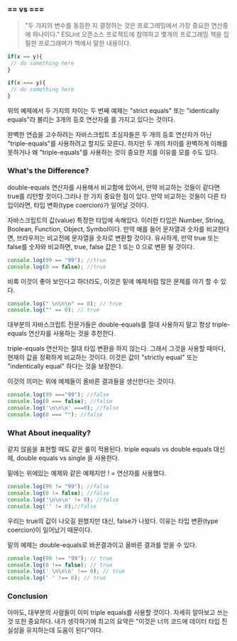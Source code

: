 ### == vs ===

> "두 가지의 변수를 동등한 지 결정하는 것은 프로그래밍에서 가장 중요한 연산중에 하나이다." ESLint 오픈소스 프로젝트에 참여하고 몇개의 프로그래밍 책을 집필한 프로그래머가 책에서 말한 내용이다.

```jsx
if(x == y){
 // do something here
}

if(x === y){
 // do something here
}
```

위의 예제에서 두 가지의 차이는 두 번째 예제는 "strict equals" 또는 "identically equals"라 불리는 3개의 등호 연산자를 를 가지고 있다는 것이다.

완벽한 연습을 고수하려는 자바스크립트 초심자들은 두 개의 등호 연산자가 아닌 "triple-equals"를 사용하려고 할지도 모른다. 하지만 두 개의 차이를 완벽하게 이해를 못하거나 왜 "triple-equals"를 사용하는 것이 중요한 지를 이유를 모를 수도 있다.

### What's the Difference?

double-equals 연산자를 사용해서 비교함에 있어서, 만약 비교하는 것들이 같다면 true를 리턴할 것이다.그러나 한 가지 중요한 점이 있다. 만약 비교하는 것들이 다른 타입이라면, 타입 변화(type coercion)가 일어날 것이다.

자바스크립트의 값(value) 특정한 타입에 속해있다. 이러한 타입은 Number, String, Boolean, Function, Object, Symbol이다. 만약 예를 들어 문자열과 숫자를 비교한다면,  브라우저는 비교전에 문자열을 숫자로 변환할 것이다. 유사하게, 만약 true 또는 false를 숫자와 비교하면, true, false 값은 1 또는 0 으로 변환 될 것이다.

```jsx
console.log(99 == "99"); //true
console.log(0 == false); //true
```

비록 이것이 좋아 보인다고 하더라도, 이것은 밑에 예제처럼 많은 문제를 야기 할 수 있다.

```jsx
console.log(" \n\n\n" == 0); // true
console.log("" == 0); // true
```

대부분의 자바스크립트 전문가들은 double-equals를 절대 사용하지 말고 항상 triple-equals 연산자를 사용하는 것을 추천한다.

triple-equals 연산자는 절대 타입 변환을 하지 않는다. 그래서 그것을 사용할 때마다, 현재의 값을 정확하게 비교하는 것이다. 이것은 값이 "strictly equal" 또는 "indentically equal" 하다는 것을 보장한다.

이것의 의미는 위에 예제들이 올바른 결과들을 생산한다는 것이다. 

```jsx
console.log(99 ==="99"); //false
console.log(0 === false); //false
console.log('\n\n\n' ===0); //false
console.log(0 === ""); //false
```

### What About inequality?

같지 않음을 표현할 때도 같은 룰이 적용된다. triple equals vs double equals 대신에, double equals vs single 을 사용한다. 

밑에는 위에있는 예제와 같은 예제지만 ! = 연산자를 사용했다.

```jsx
console.log(99 != "99"); //false
console.log(0 != false); //false
console.log('\n\n\n' != 0); //false
console.log('' != 0);//false
```

우리는 true의 값이 나오길 원했지만 대신, false가 나왔다. 이유는 타입 변환(type coercion)이 일어났기 때문이다. 

밑의 예제는 double-equals로 바꾼결과이고 올바른 결과를 얻을 수 있다.

```jsx
console.log(99 !== "99"); // true
console.log(0 !== false); // true
console.log(' \n\n\n' !== 0); // true
console.log(' ' !== 0); // true
```

### Conclusion

아마도, 대부분의 사람들이 이미 triple equals를 사용할 것이다. 자세히 알아보고 쓰는 것 또한 중요하다. 내가 생각하기에 최고의 요약은 "이것은 너의 코드에 데이터 타입 진실성을 유지하는데 도움이 된다"이다.
